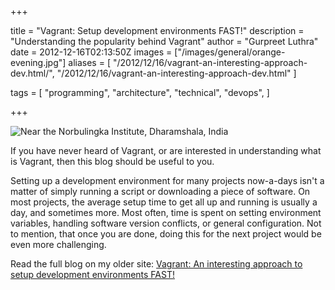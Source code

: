 +++

title = "Vagrant: Setup development environments FAST!"
description = "Understanding the popularity behind Vagrant"
author = "Gurpreet Luthra"
date = 2012-12-16T02:13:50Z
images = ["/images/general/orange-evening.jpg"]
aliases = [
    "/2012/12/16/vagrant-an-interesting-approach-dev.html/",
    "/2012/12/16/vagrant-an-interesting-approach-dev.html"
]


tags = [
    "programming",
    "architecture",
    "technical",
    "devops",
]

+++

![Near the Norbulingka Institute, Dharamshala, India](/images/general/orange-evening.jpg "Near the Norbulingka Institute, Dharamshala, India")

If you have never heard of Vagrant, or are interested in understanding what is Vagrant, then this blog should be useful to you.

Setting up a development environment for many projects now-a-days isn't a matter of simply running a script or downloading
a piece of software. On most projects, the average setup time to get all up and running is usually a day, and sometimes more.
Most often, time is spent on setting environment variables, handling software version conflicts, or general configuration.
Not to mention, that once you are done, doing this for the next project would be even more challenging.

Read the full blog on my older site:
[Vagrant: An interesting approach to setup development environments FAST!](http://techie-notebook.blogspot.com/2012/12/vagrant-interesting-approach-to-setup.html)